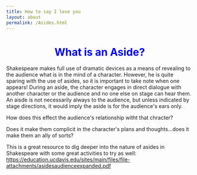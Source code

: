 ```yaml
---
title: How to say I love you
layout: about
permalink: /Asides.html
---
```

# **<center><font color="blue">What is an Aside?</font></center>**

Shakespeare makes full use of dramatic devices as a means of revealing to the audience what is in the mind of a character. However, he is quite sparing with the use of asides, so it is important to take note when one appears! During an aside, the character engages in direct dialogue with another character or the audience and no one else on stage can hear them. An aisde is not necessarily always to the audience, but unless indicated by stage directions, it would imply the aside is for the audience's ears only. 

How does this effect the audience's relationship witht that chracter? 


Does it make them complicit in the character's plans and thoughts...does it make them an ally of sorts?


This is a great resource to dig deeper into the nature of asides in Shakespeare with some great activities to try as well: https://education.ucdavis.edu/sites/main/files/file-attachments/asidesaudienceexpanded.pdf
